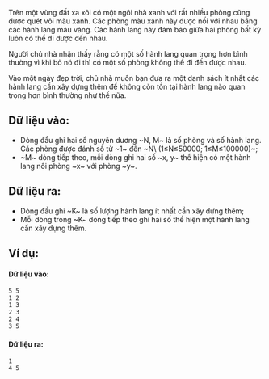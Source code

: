 <!--
**<center>NGUỒN: Hội thảo Duyên Hải 2016 - Lê Thanh Bình</center>**
-->

Trên một vùng đất xa xôi có một ngôi nhà xanh với rất nhiều phòng cũng được quét vôi màu xanh. Các phòng màu xanh này được  nối với nhau bằng các hành lang màu vàng. Các hành lang này đảm bảo giữa hai phòng bất kỳ luôn có thể đi được đến nhau.

Người chủ nhà nhận thấy rằng có một số hành lang quan trọng hơn bình thường vì khi bỏ nó đi thì có một số phòng không thể đi đến được nhau.

Vào một ngày đẹp trời, chủ nhà muốn bạn đưa ra một danh sách ít nhất các hành lang cần xây dựng thêm để không còn tồn tại  hành lang nào quan trọng hơn bình thường như thế nữa.

## Dữ liệu vào:
- Dòng đầu ghi hai số nguyên dương ~N, M~ là số phòng và số hành lang. Các phòng được đánh số từ ~1~ đến ~N\ (1≤N≤50000; 1≤M≤100000)~;
- ~M~ dòng tiếp theo, mỗi dòng ghi hai số ~x, y~ thể hiện có một hành lang nối phòng ~x~ với phòng ~y~.

## Dữ liệu ra:
- Dòng đầu ghi ~K~ là số lượng hành lang ít nhất cần xây dựng thêm;
- Mỗi dòng trong ~K~ dòng tiếp theo ghi hai số thể hiện một hành lang cần xây dựng thêm.

## Ví dụ:
#### Dữ liệu vào:
```
5 5
1 2
1 3
2 3
2 4
3 5
```

#### Dữ liệu ra:
```
1
4 5
```